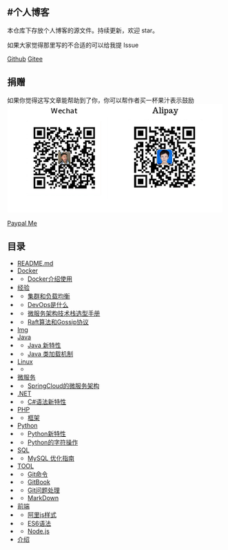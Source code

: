 #个人博客
---
本仓库下存放个人博客的源文件。持续更新，欢迎 star。

如果大家觉得那里写的不合适的可以给我提 Issue

[Github](https://github.com/burningmyself)
[Gitee](https://gitee.com/yangfubing)

## 捐赠
如果你觉得这写文章能帮助到了你，你可以帮作者买一杯果汁表示鼓励
![pay](./img/pay.png)

[Paypal Me](https://paypal.me/yangfubing)

## 目录

* [README.md](docs/README.md)
* [Docker]()
* * [Docker介绍使用](docs/docker/docker.md)
* [经验]()
* * [集群和负载均衡](docs/exp/cl.md)
* * [DevOps是什么](docs/exp/devops.md)  
* * [微服务架构技术栈选型手册](docs/exp/micro-service.md)  
* * [Raft算法和Gossip协议](docs/exp/raft-gossip.md) 
* [Img]()
* [Java]()
* * [Java 新特性](docs/java/feature.md) 
* * [Java 类加载机制](docs/java/load-class.md) 
* [Linux]()
* * [](docs/linux/often.md) 
* [微服务]()
* * [SpringCloud的微服务架构](docs/micro/spring-cloud.md) 
* [.NET]()
* * [C#语法新特性](docs/net/c_sharp.md) 
* [PHP]()
* * [框架](docs/php/kj.md)
* [Python]()
* * [Python新特性](docs/python/feature.md)
* * [Python的字符操作](docs/python/str_joint.md) 
* [SQL]()
* * [MySQL 优化指南](docs/sql/mysql_yh.md)
* [TOOL]()
* * [Git命令](docs/tool/git.md)
* * [GitBook](docs/tool/gitbook.md)
* * [Git问题处理](docs/web/gitquestion.md)
* * [MarkDown](docs/tool/markdown.md)
* [前端]()
* * [阿里js样式](docs/web/ali_js_style.md)
* * [ES6语法](docs/web/es6.md)
* * [Node.js](docs/web/node.js.md)
* [介绍](docs/index.md)




